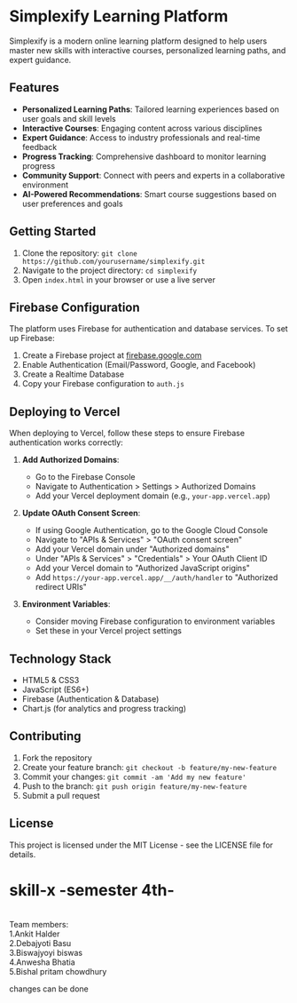# Simplexify Learning Platform

Simplexify is a modern online learning platform designed to help users master new skills with interactive courses, personalized learning paths, and expert guidance.

## Features

- **Personalized Learning Paths**: Tailored learning experiences based on user goals and skill levels
- **Interactive Courses**: Engaging content across various disciplines
- **Expert Guidance**: Access to industry professionals and real-time feedback
- **Progress Tracking**: Comprehensive dashboard to monitor learning progress
- **Community Support**: Connect with peers and experts in a collaborative environment
- **AI-Powered Recommendations**: Smart course suggestions based on user preferences and goals

## Getting Started

1. Clone the repository: `git clone https://github.com/yourusername/simplexify.git`
2. Navigate to the project directory: `cd simplexify`
3. Open `index.html` in your browser or use a live server

## Firebase Configuration

The platform uses Firebase for authentication and database services. To set up Firebase:

1. Create a Firebase project at [firebase.google.com](https://firebase.google.com)
2. Enable Authentication (Email/Password, Google, and Facebook)
3. Create a Realtime Database
4. Copy your Firebase configuration to `auth.js`

## Deploying to Vercel

When deploying to Vercel, follow these steps to ensure Firebase authentication works correctly:

1. **Add Authorized Domains**: 
   - Go to the Firebase Console
   - Navigate to Authentication > Settings > Authorized Domains
   - Add your Vercel deployment domain (e.g., `your-app.vercel.app`)

2. **Update OAuth Consent Screen**:
   - If using Google Authentication, go to the Google Cloud Console
   - Navigate to "APIs & Services" > "OAuth consent screen"
   - Add your Vercel domain under "Authorized domains"
   - Under "APIs & Services" > "Credentials" > Your OAuth Client ID
   - Add your Vercel domain to "Authorized JavaScript origins"
   - Add `https://your-app.vercel.app/__/auth/handler` to "Authorized redirect URIs"

3. **Environment Variables**:
   - Consider moving Firebase configuration to environment variables
   - Set these in your Vercel project settings

## Technology Stack

- HTML5 & CSS3
- JavaScript (ES6+)
- Firebase (Authentication & Database)
- Chart.js (for analytics and progress tracking)

## Contributing

1. Fork the repository
2. Create your feature branch: `git checkout -b feature/my-new-feature`
3. Commit your changes: `git commit -am 'Add my new feature'`
4. Push to the branch: `git push origin feature/my-new-feature`
5. Submit a pull request

## License

This project is licensed under the MIT License - see the LICENSE file for details.

# skill-x -semester 4th-

<br>
Team members: <br>
1.Ankit Halder <br>
2.Debajyoti Basu <br>
3.Biswajyoyi biswas<br>
4.Anwesha Bhatia <br>
5.Bishal pritam chowdhury<br>


changes can be done



